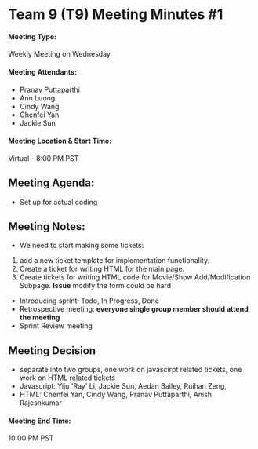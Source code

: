 # Team 9 (T9) Meeting Minutes #1

#### Meeting Type:
Weekly Meeting on Wednesday

#### Meeting Attendants:
* Pranav Puttaparthi
* Ann Luong
* Cindy Wang
* Chenfei Yan
* Jackie Sun 

#### Meeting Location & Start Time:
Virtual - 8:00 PM PST

## Meeting Agenda:
* Set up for actual coding 

## Meeting Notes:
-  We need to start making some tickets: 
1. add a new ticket template for implementation functionality. 
2. Create a ticket for writing HTML for the main page. 
3. Create tickets for writing HTML code for Movie/Show Add/Modification Subpage. **Issue** modify the form could be hard
-  Introducing sprint: Todo, In Progress, Done
-  Retrospective meeting: **everyone single group member should attend the meeting**
-  Sprint Review meeting

## Meeting Decision
- separate into two groups, one work on javascirpt related tickets, one work on HTML related tickets
- Javascript: Yiju 'Ray' Li, Jackie Sun, Aedan Bailey, Ruihan Zeng, 
- HTML: Chenfei Yan, Cindy Wang, Pranav Puttaparthi, Anish Rajeshkumar

#### Meeting End Time:
10:00 PM PST

